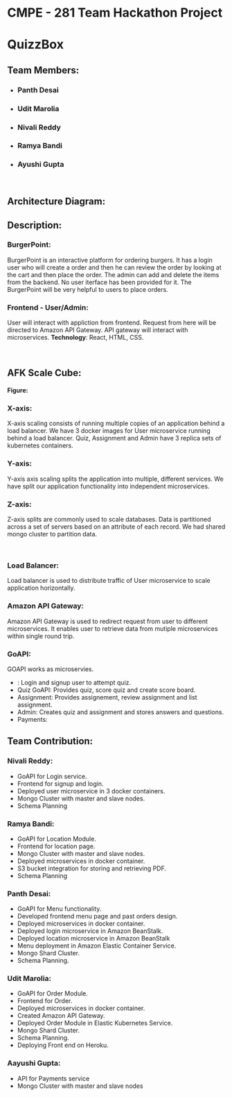 # CMPE - 281 Team Hackathon Project
# QuizzBox
## Team Members:
* ### Panth Desai
* ### Udit Marolia
* ### Nivali Reddy
* ### Ramya Bandi
* ### Ayushi Gupta
<br/>

## Architecture Diagram:

## Description:

### BurgerPoint:  
BurgerPoint is an interactive platform for ordering burgers. It has a login user who will create a order and then he can review the order by 
looking at the cart and then place the order. The admin can add and delete the items from the backend. No user iterface has been provided for it.
The BurgerPoint will be very helpful to users to place orders.


### Frontend - User/Admin:  
User will interact with appliction from frontend. Request from here will be directed to Amazon API Gateway. API gateway will
interact with microservices.
**Technology**: React, HTML, CSS. 

<br/>

## AFK Scale Cube:

#### Figure:

### X-axis:
X-axis scaling consists of running multiple copies of an application behind a load balancer. We have 3 docker images for User
microservice running behind a load balancer. Quiz, Assignment and Admin have 3 replica sets of kubernetes containers.

### Y-axis:
Y-axis axis scaling splits the application into multiple, different services. We have split our application functionality into
independent microservices.

### Z-axis:
Z-axis splits are commonly used to scale databases. Data is partitioned across a set of servers based on an attribute of 
each record. We had shared mongo cluster to partition data.  

<br/>

### Load Balancer:
Load balancer is used to distribute traffic of User microservice to scale application horizontally.

### Amazon API Gateway:
Amazon API Gateway is used to redirect request from user to different microservices. It enables user to retrieve data from mutiple microservices within single round trip.

### GoAPI: 
GOAPI works as microservies. 
  * : Login and signup user to attempt quiz.
  * Quiz GoAPI: Provides quiz, score quiz and create score board.
  * Assignment: Provides assignement, review assignment and list assignment.
  * Admin: Creates quiz and assignment and stores answers and questions.
  * Payments: 

  ## Team Contribution:

### Nivali Reddy:
* GoAPI for Login service.
* Frontend for signup and login.
* Deployed user microservice in 3 docker containers.
* Mongo Cluster with master and slave nodes.
* Schema Planning 
 
### Ramya Bandi:
* GoAPI for Location Module.
* Frontend for location page.
* Mongo Cluster with master and slave nodes.
* Deployed microservices in docker container.
* S3 bucket integration for storing and retrieving PDF.
* Schema Planning

### Panth Desai:
* GoAPI for Menu functionality.
* Developed frontend menu page and past orders design.
* Deployed microservices in docker container.
* Deployed login microservice in Amazon BeanStalk. 
* Deployed location microservice in Amazon BeanStalk
* Menu deployment in Amazon Elastic Container Service.
* Mongo Shard Cluster.
* Schema Planning.

### Udit Marolia:
* GoAPI for Order Module.
* Frontend for Order.
* Deployed microservices in docker container.
* Created Amazon API Gateway.
* Deployed Order Module in Elastic Kubernetes Service.
* Mongo Shard Cluster.
* Schema Planning.
* Deploying Front end on Heroku.

### Aayushi Gupta:
* API for Payments service
* Mongo Cluster with master and slave nodes
